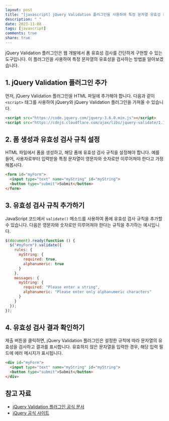 ```yaml
---
layout: post
title: "[javascript] jQuery Validation 플러그인을 사용하여 특정 문자열 유효성 검사하기"
description: " "
date: 2023-11-08
tags: [javascript]
comments: true
share: true
---
```


jQuery Validation 플러그인은 웹 개발에서 폼 유효성 검사를 간단하게 구현할 수 있는 도구입니다. 이 플러그인을 사용하여 특정 문자열의 유효성을 검사하는 방법을 알아보겠습니다.

## 1. jQuery Validation 플러그인 추가

먼저, jQuery Validation 플러그인을 HTML 파일에 추가해야 합니다. 다음과 같이 `<script>` 태그를 사용하여 jQuery와 jQuery Validation 플러그인을 가져올 수 있습니다.

```html
<script src="https://code.jquery.com/jquery-3.6.0.min.js"></script>
<script src="https://cdnjs.cloudflare.com/ajax/libs/jquery-validate/1.19.3/jquery.validate.min.js"></script>
```

## 2. 폼 생성과 유효성 검사 규칙 설정

HTML 파일에서 폼을 생성하고, 해당 폼에 유효성 검사 규칙을 설정해야 합니다. 예를 들어, 사용자로부터 입력받을 특정 문자열이 영문자와 숫자로만 이루어져야 한다고 가정해봅시다.

```html
<form id="myForm">
  <input type="text" name="myString" id="myString">
  <button type="submit">Submit</button>
</form>
```

## 3. 유효성 검사 규칙 추가하기

JavaScript 코드에서 `validate()` 메소드를 사용하여 폼에 유효성 검사 규칙을 추가할 수 있습니다. 다음은 영문자와 숫자로만 이루어져야 한다는 규칙을 추가하는 예시입니다.

```javascript
$(document).ready(function () {
  $("#myForm").validate({
    rules: {
      myString: {
        required: true,
        alphanumeric: true
      }
    },
    messages: {
      myString: {
        required: "Please enter a string",
        alphanumeric: "Please enter only alphanumeric characters"
      }
    }
  });
});
```

## 4. 유효성 검사 결과 확인하기

제출 버튼을 클릭하면, jQuery Validation 플러그인은 설정한 규칙에 따라 문자열의 유효성을 검사하고 결과를 표시합니다. 유효하지 않은 문자열을 입력한 경우, 해당 입력 필드에 에러 메시지가 표시됩니다.

```html
<div id="myForm">
  <input type="text" name="myString" id="myString">
  <button type="submit">Submit</button>
</div>
```

## 참고 자료

- [jQuery Validation 플러그인 공식 문서](https://jqueryvalidation.org/)
- [jQuery 공식 사이트](https://jquery.com/)